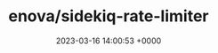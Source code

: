 ---
title: "enova/sidekiq-rate-limiter"
link: "https://github.com/enova/sidekiq-rate-limiter"
date: "2023-03-16 14:00:53 +0000"
description: "Redis-backed, per-worker rate limits for job processing."
category: "github"
---